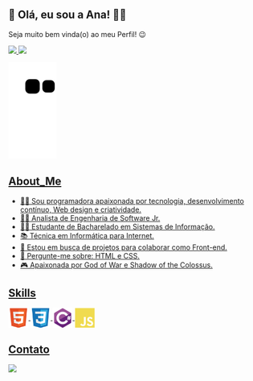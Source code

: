 ## 👋 Olá, eu sou a Ana! 👩‍💻
Seja muito bem vinda(o) ao meu Perfil! 😉

<div>
  <a href="https://github.com/AnaProgramando">
  <img height="140em" src="https://github-readme-stats.vercel.app/api?username=AnaProgramando&show_icons=true&theme=dracula&include_all_commits=true&count_private=true"/>
  <img height="140em" src="https://github-readme-stats.vercel.app/api/top-langs/?username=AnaProgramando&layout=compact&langs_count=16&theme=dracula"/>
</div>

![Snake animation](https://github.com/rafaballerini/rafaballerini/blob/output/github-contribution-grid-snake.svg)

## About_Me
- 👨‍💻 Sou programadora apaixonada por tecnologia, desenvolvimento contínuo, Web design e criatividade.
- 👩‍💼 Analista de Engenharia de Software Jr.
- 👩‍🎓 Estudante de Bacharelado em Sistemas de Informação.
- 📚 Técnica em Informática para Internet.
- 🤝 Estou em busca de projetos para colaborar como Front-end.
- 💬 Pergunte-me sobre: HTML e CSS.
- 🎮 Apaixonada por God of War e Shadow of the Colossus.
  
## Skills
<div style="display: inline_block">
  <img align="center" alt="Ana-HTML" height="40" src="https://raw.githubusercontent.com/devicons/devicon/master/icons/html5/html5-original.svg">
  <img align="center" alt="Ana-CSS" height="40" src="https://raw.githubusercontent.com/devicons/devicon/master/icons/css3/css3-original.svg">
  <img align="center" alt="Ana-Csharp" height="40" src="https://raw.githubusercontent.com/devicons/devicon/master/icons/csharp/csharp-original.svg">
  <img align="center" alt="Ana-Js" height="40"src="https://raw.githubusercontent.com/devicons/devicon/master/icons/javascript/javascript-plain.svg">
</div>

## Contato
<div> 
  <a href = "mailto:anabe.valentim@gmail.com"><img src="https://img.shields.io/badge/-Gmail-%23333?style=for-the-badge&logo=gmail&logoColor=white" target="_blank"></a>
</div>
